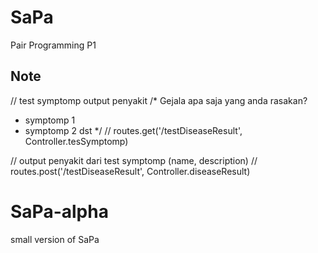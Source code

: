 
# SaPa
Pair Programming P1

## Note


// test symptomp output penyakit
/*
Gejala apa saja yang anda rasakan?
- symptomp 1
- symptomp 2
dst
*/
// routes.get('/testDiseaseResult', Controller.tesSymptomp)

// output penyakit dari test symptomp (name, description)
// routes.post('/testDiseaseResult', Controller.diseaseResult)

# SaPa-alpha

small version of SaPa


